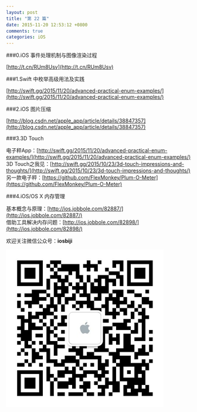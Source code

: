 ```yaml
---
layout: post
title: "第 22 篇"
date: 2015-11-20 12:53:12 +0800
comments: true
categories: iOS
---
```


###0.iOS 事件处理机制与图像渲染过程

[http://t.cn/RUm8Usv](http://t.cn/RUm8Usv)  

###1.Swift 中枚举高级用法及实践

[http://swift.gg/2015/11/20/advanced-practical-enum-examples/](http://swift.gg/2015/11/20/advanced-practical-enum-examples/)  

###2.iOS 图片压缩

[http://blog.csdn.net/apple_app/article/details/38847357](http://blog.csdn.net/apple_app/article/details/38847357)  

###3.3D Touch 

电子秤App：[http://swift.gg/2015/11/20/advanced-practical-enum-examples/](http://swift.gg/2015/11/20/advanced-practical-enum-examples/)  
3D Touch之我见：[http://swift.gg/2015/10/23/3d-touch-impressions-and-thoughts/](http://swift.gg/2015/10/23/3d-touch-impressions-and-thoughts/)  
另一款电子秤：[https://github.com/FlexMonkey/Plum-O-Meter](https://github.com/FlexMonkey/Plum-O-Meter)  

###4.iOS/OS X 内存管理

基本概念与原理：[http://ios.jobbole.com/82887/](http://ios.jobbole.com/82887/)  
借助工具解决内存问题：[http://ios.jobbole.com/82898/](http://ios.jobbole.com/82898/)  

欢迎关注微信公众号：**iosbiji**

![iOS开发笔记](/images/weixin.jpg)